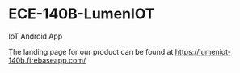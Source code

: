 # ECE-140B-LumenIOT
IoT Android App


The landing page for our product can be found at https://lumeniot-140b.firebaseapp.com/
